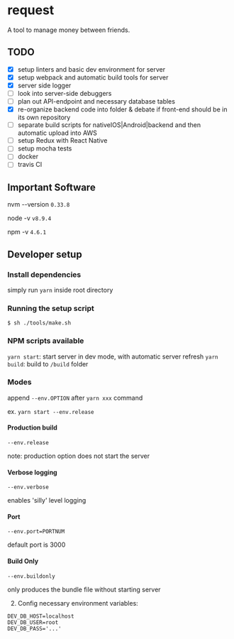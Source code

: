 # request

A tool to manage money between friends.

## TODO

* [x] setup linters and basic dev environment for server
* [x] setup webpack and automatic build tools for server
* [x] server side logger
* [ ] look into server-side debuggers
* [ ] plan out API-endpoint and necessary database tables
* [x] re-organize backend code into folder & debate if front-end should be in its own repository
* [ ] separate build scripts for nativeIOS|Android|backend and then automatic upload into AWS
* [ ] setup Redux with React Native
* [ ] setup mocha tests
* [ ] docker
* [ ] travis CI

## Important Software

nvm --version `0.33.8`

node -v `v8.9.4`

npm -v `4.6.1`

## Developer setup

### Install dependencies

simply run `yarn` inside root directory

### Running the setup script

`$ sh ./tools/make.sh`

### NPM scripts available

`yarn start`: start server in dev mode, with automatic server refresh
`yarn build`: build to `/build` folder

### Modes

append `--env.OPTION` after `yarn xxx` command

ex. `yarn start --env.release`

#### Production build

`--env.release`

note: production option does not start the server

#### Verbose logging

`--env.verbose`

enables 'silly' level logging

#### Port

`--env.port=PORTNUM`

default port is 3000

#### Build Only

`--env.buildonly`

only produces the bundle file without starting server

2. Config necessary environment variables:

```
DEV_DB_HOST=localhost
DEV_DB_USER=root
DEV_DB_PASS='...'
```
